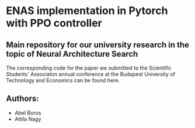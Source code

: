 # ENAS implementation in Pytorch with PPO controller


## Main repository for our university research in the topic of Neural Architecture Search
The corresponding code for the paper we submitted to the Scientific Students' Associaton annual conference at the Budapest University of Technology and Economics can be found here.


## Authors:
- Abel Boros
- Attila Nagy

